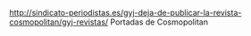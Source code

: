 http://sindicato-periodistas.es/gyj-deja-de-publicar-la-revista-cosmopolitan/gyj-revistas/
Portadas de Cosmopolitan
